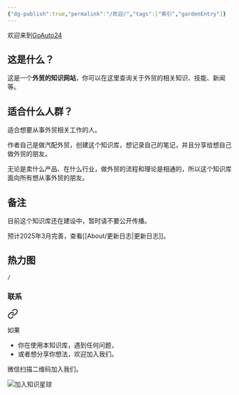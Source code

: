 ```yaml
---
{"dg-publish":true,"permalink":"/欢迎/","tags":["索引","gardenEntry"]}
---
```


欢迎来到[GoAuto24](https://goauto24.netlify.app/)

## 这是什么？

这是一个**外贸的知识网站**，你可以在这里查询关于外贸的相关知识、技能、新闻等。

## 适合什么人群？

适合想要从事外贸相关工作的人。

作者自己是做汽配外贸，创建这个知识库，想记录自己的笔记，并且分享给想自己做外贸的朋友。

无论是卖什么产品、在什么行业，做外贸的流程和理论是相通的，所以这个知识库面向所有想从事外贸的朋友。

## 备注

目前这个知识库还在建设中，暂时请不要公开传播。

预计2025年3月完善，查看[[About/更新日志\|更新日志]]。


<div class="transclusion internal-embed is-loaded"><div class="markdown-embed">



## 热力图

```ActivityHistory
/
```



</div></div>


### 联系


<div class="transclusion internal-embed is-loaded"><a class="markdown-embed-link" href="/About/联系我们/" aria-label="Open link"><svg xmlns="http://www.w3.org/2000/svg" width="24" height="24" viewBox="0 0 24 24" fill="none" stroke="currentColor" stroke-width="2" stroke-linecap="round" stroke-linejoin="round" class="svg-icon lucide-link"><path d="M10 13a5 5 0 0 0 7.54.54l3-3a5 5 0 0 0-7.07-7.07l-1.72 1.71"></path><path d="M14 11a5 5 0 0 0-7.54-.54l-3 3a5 5 0 0 0 7.07 7.07l1.71-1.71"></path></svg></a><div class="markdown-embed">




如果
- 你在使用本知识库，遇到任何问题，
- 或者想分享你想法，欢迎加入我们。

微信扫描二维码加入我们。

![加入知识星球](https://i.postimg.cc/1tW3C8qx/ZSXQ-20250301-182531969.png)



</div></div>
